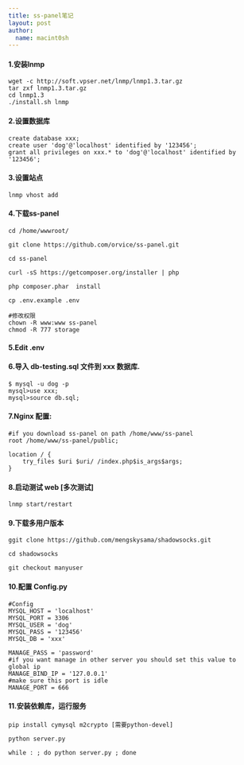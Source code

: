 ```yaml
---
title: ss-panel笔记
layout: post
author:
  name: macint0sh
---
```

#### 1.安装lnmp

	wget -c http://soft.vpser.net/lnmp/lnmp1.3.tar.gz 
    tar zxf lnmp1.3.tar.gz 	
    cd lnmp1.3 
    ./install.sh lnmp

#### 2.设置数据库

	create database xxx;
	create user 'dog'@'localhost' identified by '123456'; 
	grant all privileges on xxx.* to 'dog'@'localhost' identified by '123456';

#### 3.设置站点

	lnmp vhost add

#### 4.下载ss-panel

	cd /home/wwwroot/

	git clone https://github.com/orvice/ss-panel.git
	
    cd ss-panel
	
	curl -sS https://getcomposer.org/installer | php
    
	php composer.phar  install

	cp .env.example .env
    
    #修改权限
    chown -R www:www ss-panel
    chmod -R 777 storage
    
#### 5.Edit .env


#### 6.导入 db-testing.sql 文件到 xxx 数据库.

	$ mysql -u dog -p
    mysql>use xxx;
    mysql>source db.sql;

#### 7.Nginx 配置:

	#if you download ss-panel on path /home/www/ss-panel
	root /home/www/ss-panel/public;

	location / {
    	try_files $uri $uri/ /index.php$is_args$args;
	}
    
#### 8.启动测试 web [多次测试]

	lnmp start/restart
    
#### 9.下载多用户版本

	ggit clone https://github.com/mengskysama/shadowsocks.git

	cd shadowsocks
    
    git checkout manyuser
    
#### 10.配置 Config.py
	#Config
	MYSQL_HOST = 'localhost'
	MYSQL_PORT = 3306
	MYSQL_USER = 'dog'
	MYSQL_PASS = '123456'
	MYSQL_DB = 'xxx'

	MANAGE_PASS = 'password'
	#if you want manage in other server you should set this value to global ip
	MANAGE_BIND_IP = '127.0.0.1'
	#make sure this port is idle
	MANAGE_PORT = 666

#### 11.安装依赖库，运行服务

	pip install cymysql m2crypto [需要python-devel]

	python server.py

	while : ; do python server.py ; done    


